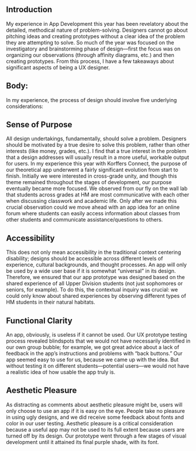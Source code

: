 ## Introduction

My experience in App Development this year has been revelatory about the detailed, methodical nature of problem-solving. Designers cannot go about pitching ideas and creating prototypes without a clear idea of the problem they are attempting to solve. So much of the year was focused on the investigatory and brainstorming phase of design––first the focus was on organizing our observations (through affinity diagrams, etc.) and then creating prototypes. From this process, I have a few takeaways about significant aspects of being a UX designer.

## Body:

In my experience, the process of design should involve five underlying considerations:

## Sense of Purpose

All design undertakings, fundamentally, should solve a problem. Designers should be motivated by a true desire to solve this problem, rather than other interests (like money, grades, etc.). I find that a true interest in the problem that a design addresses will usually result in a more useful, workable output for users. In my experience this year with Korffers Connect, the purpose of our theoretical app underwent a fairly significant evolution from start to finish. Initially we were interested in cross-grade unity, and though this theme remained throughout the stages of development, our purpose eventually became more focused. We observed from our fly on the wall lab that students across grades at HM are most communicative with each other when discussing classwork and academic life. Only after we made this crucial observation could we move ahead with an app idea for an online forum where students can easily access information about classes from other students and communicate assistance/questions to others.

## Accessibility

This does not only mean accessibility in the traditional context centering disability; designs should be accessible across different levels of experience, cultural backgrounds, and thought processes. An app will only be used by a wide user base if it is somewhat “universal” in its design. Therefore, we ensured that our app prototype was designed based on the shared experience of all Upper Division students (not just sophomores or seniors, for example). To do this, the contextual inquiry was crucial: we could only know about shared experiences by observing different types of HM students in their natural habitats.

## Functional Clarity

An app, obviously, is useless if it cannot be used. Our UX prototype testing process revealed blindspots that we would not have necessarily identified in our own group bubble; for example, we got great advice about a lack of feedback in the app’s instructions and problems with “back buttons.” Our app seemed easy to use for us, because we came up with the idea. But without testing it on different students––potential users––we would not have a realistic idea of how usable the app truly is.

## Aesthetic Pleasure

As distracting as comments about aesthetic pleasure might be, users will only choose to use an app if it is easy on the eye. People take no pleasure in using ugly designs, and we did receive some feedback about fonts and color in our user testing. Aesthetic pleasure is a critical consideration because a useful app may not be used to its full extent because users are turned off by its design. Our prototype went through a few stages of visual development until it attained its final purple shade, with its font. 
